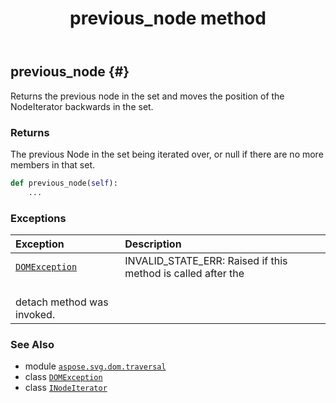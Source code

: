 ﻿---
title: previous_node method
second_title: Aspose.SVG for Python via .NET API References
description: 
type: docs
weight: 40
url: /python-net/aspose.svg.dom.traversal/inodeiterator/previous_node/
is_root: false
---

## previous_node {#}

Returns the previous node in the set and moves the position of the
NodeIterator backwards in the set.


### Returns 


The previous Node in the set being iterated over,
or null if there are no more members in that set.


```python
def previous_node(self):
    ...
```


### Exceptions
| Exception | Description |
| :- | :- |
| [`DOMException`](/svg/python-net/aspose.svg.dom/domexception) | INVALID_STATE_ERR: Raised if this method is called after the<br/>detach method was invoked. |





### See Also
* module [`aspose.svg.dom.traversal`](../../)
* class [`DOMException`](/svg/python-net/aspose.svg.dom/domexception)
* class [`INodeIterator`](/svg/python-net/aspose.svg.dom.traversal/inodeiterator)
